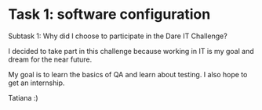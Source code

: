 # Task 1: software configuration
Subtask 1: Why did I choose to participate in the Dare IT Challenge?

I decided to take part in this challenge because working in IT is my goal and dream for the near future.

My goal is to learn the basics of QA and learn about testing. I also hope to get an internship.

Tatiana :)
